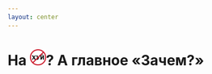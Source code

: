 ```yaml
---
layout: center
---
```


<h1 class="flex row items-center gap-1">На&nbsp;<img src="/assets/images/x.png" style="width: 32px" title="Плакат «У нас не матерятся». Авторы: Артемий Лебедева и Норвежский Лесной">? А главное «Зачем?»</h1>
